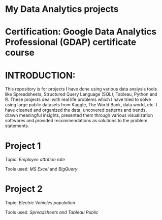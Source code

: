 #    My Data Analytics projects

# Certification: Google Data Analytics Professional (GDAP) certificate course

# INTRODUCTION:
This repository is for projects I have done using various data analysis tools like Spreadsheets, Structured Query Language (SQL), Tableau, Python and R.
These projects deal with real life problems which I have tried to solve using large public datasets from Kaggle, The World Bank, data.world, etc.
I have cleaned and organized the data, uncovered patterns and trends, drawn meaningful insights, presented them through various visualization softwares and provided recommendations as solutions to the problem statements.

# Project 1
Topic: _Employee attrition rate_

Tools used: _MS Excel_ and _BigQuery_

# Project 2
Topic: _Electric Vehicles population_ 

Tools used: _Spreadsheets and Tableau Public_
